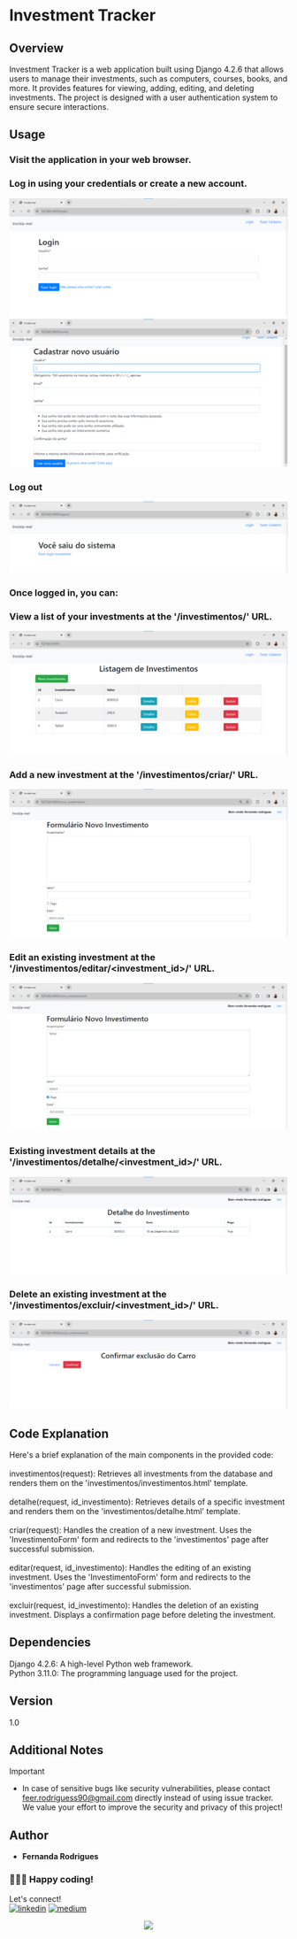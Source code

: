 # Investment Tracker

## Overview
Investment Tracker is a web application built using Django 4.2.6 that allows users to manage their investments, such as computers, courses, books, and more. It provides features for viewing, adding, editing, and deleting investments. The project is designed with a user authentication system to ensure secure interactions.

## Usage
### Visit the application in your web browser. <br />

### Log in using your credentials or create a new account. <br />
![Login_page](https://github.com/feer-rodriguess90/invista_me/blob/main/image/login_page.png)
![Register_users](https://github.com/feer-rodriguess90/invista_me/blob/main/image/register_users.png)

### Log out
![Logout_page](https://github.com/feer-rodriguess90/invista_me/blob/main/image/logout.png)

### Once logged in, you can: <br />

### View a list of your investments at the '/investimentos/' URL. <br />
![Investment_page](https://github.com/feer-rodriguess90/invista_me/blob/main/image/Investment_page.png)

### Add a new investment at the '/investimentos/criar/' URL. <br />
![New_investment](https://github.com/feer-rodriguess90/invista_me/blob/main/image/new_investment.png)

### Edit an existing investment at the '/investimentos/editar/<investment_id>/' URL. <br />
![Edit_investment](https://github.com/feer-rodriguess90/invista_me/blob/main/image/edit_investment.png)

### Existing investment details at the '/investimentos/detalhe/<investment_id>/' URL. <br />
![Details_investment](https://github.com/feer-rodriguess90/invista_me/blob/main/image/details_investment.png)

### Delete an existing investment at the '/investimentos/excluir/<investment_id>/' URL. <br />
![Delete_investment](https://github.com/feer-rodriguess90/invista_me/blob/main/image/delete_investment.png)

## Code Explanation
Here's a brief explanation of the main components in the provided code: <br />
<br />
investimentos(request): Retrieves all investments from the database and renders them on the 'investimentos/investimentos.html' template. <br />
<br />
detalhe(request, id_investimento): Retrieves details of a specific investment and renders them on the 'investimentos/detalhe.html' template. <br />
<br />
criar(request): Handles the creation of a new investment. Uses the 'InvestimentoForm' form and redirects to the 'investimentos' page after successful submission. <br />
<br />
editar(request, id_investimento): Handles the editing of an existing investment. Uses the 'InvestimentoForm' form and redirects to the 'investimentos' page after successful submission. <br />
<br />
excluir(request, id_investimento): Handles the deletion of an existing investment. Displays a confirmation page before deleting the investment. <br />

## Dependencies
Django 4.2.6: A high-level Python web framework. <br />
Python 3.11.0: The programming language used for the project.

## Version 

1.0

## Additional Notes
> [!IMPORTANT]
> - In case of sensitive bugs like security vulnerabilities, please contact <br />
    feer.rodriguess90@gmail.com directly instead of using issue tracker. <br />
    We value your effort to improve the security and privacy of this project! <br />

## Author

*  **Fernanda Rodrigues**


### 👩🏽‍💻 Happy coding! 
Let's connect! <br/>
[![linkedin](https://img.shields.io/badge/-LinkedIn-%230077B5?style=for-the-badge&logo=linkedin&logoColor=white)](https://www.linkedin.com/in/datavizwithfer/) 
[![medium](https://img.shields.io/badge/Medium-12100E?style=for-the-badge&logo=medium&logoColor=white)](https://medium.com/@DataVizWithFer)

<div align="center">
<img src="https://forthebadge.com/images/badges/built-with-love.svg" />
</div>

